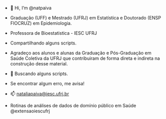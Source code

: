 - 👋 Hi, I’m @natpaiva
- Graduação (UFF) e Mestrado (UFRJ) em Estatística e Doutorado (ENSP FIOCRUZ) em Epidemiologia.
- Professora de Bioestatistica - IESC UFRJ
- Compartilhando alguns scripts.
- Agradeço aos alunos e alunas da Graduação e Pós-Graduação em Saúde Coletiva da UFRJ 
  que contribuiram de forma direta e indireta na construção desse material.
- 👀 Buscando alguns scripts.
- Se encontrar algum erro, me avisa!
- 📫 nataliapaiva@iesc.ufrj.br

- Rotinas de análises de dados de domínio público em Saúde @extensaoiescufrj 

<!---
natpaiva/natpaiva is a ✨ special ✨ repository because its `README.md` (this file) appears on your GitHub profile.
You can click the Preview link to take a look at your changes.
--->
